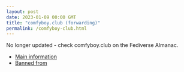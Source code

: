 ```yaml
---
layout: post
date: 2023-01-09 00:00 GMT
title: "comfyboy.club (forwarding)"
permalink: /comfyboy-club.html
---
```


No longer updated - check comfyboy.club on the Fediverse Almanac.

* [Main information](https://www.fediversealmanac.com/api/v1/instances/comfyboy.club)
* [Banned from](https://www.fediversealmanac.com/api/v1/instances/comfyboy.club/banned_from)

